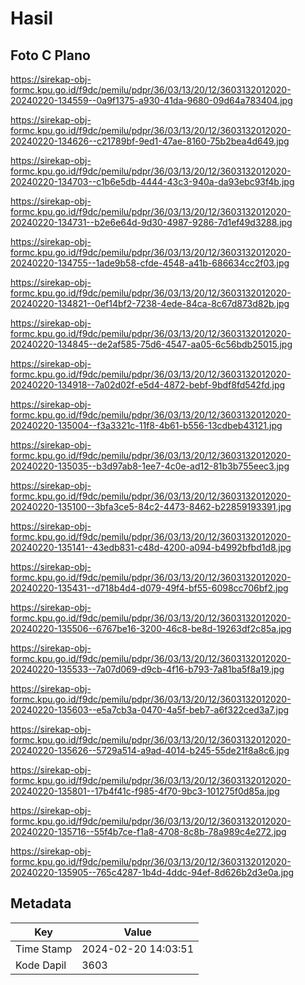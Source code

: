 # Hasil

## Foto C Plano

https://sirekap-obj-formc.kpu.go.id/f9dc/pemilu/pdpr/36/03/13/20/12/3603132012020-20240220-134559--0a9f1375-a930-41da-9680-09d64a783404.jpg

https://sirekap-obj-formc.kpu.go.id/f9dc/pemilu/pdpr/36/03/13/20/12/3603132012020-20240220-134626--c21789bf-9ed1-47ae-8160-75b2bea4d649.jpg

https://sirekap-obj-formc.kpu.go.id/f9dc/pemilu/pdpr/36/03/13/20/12/3603132012020-20240220-134703--c1b6e5db-4444-43c3-940a-da93ebc93f4b.jpg

https://sirekap-obj-formc.kpu.go.id/f9dc/pemilu/pdpr/36/03/13/20/12/3603132012020-20240220-134731--b2e6e64d-9d30-4987-9286-7d1ef49d3288.jpg

https://sirekap-obj-formc.kpu.go.id/f9dc/pemilu/pdpr/36/03/13/20/12/3603132012020-20240220-134755--1ade9b58-cfde-4548-a41b-686634cc2f03.jpg

https://sirekap-obj-formc.kpu.go.id/f9dc/pemilu/pdpr/36/03/13/20/12/3603132012020-20240220-134821--0ef14bf2-7238-4ede-84ca-8c67d873d82b.jpg

https://sirekap-obj-formc.kpu.go.id/f9dc/pemilu/pdpr/36/03/13/20/12/3603132012020-20240220-134845--de2af585-75d6-4547-aa05-6c56bdb25015.jpg

https://sirekap-obj-formc.kpu.go.id/f9dc/pemilu/pdpr/36/03/13/20/12/3603132012020-20240220-134918--7a02d02f-e5d4-4872-bebf-9bdf8fd542fd.jpg

https://sirekap-obj-formc.kpu.go.id/f9dc/pemilu/pdpr/36/03/13/20/12/3603132012020-20240220-135004--f3a3321c-11f8-4b61-b556-13cdbeb43121.jpg

https://sirekap-obj-formc.kpu.go.id/f9dc/pemilu/pdpr/36/03/13/20/12/3603132012020-20240220-135035--b3d97ab8-1ee7-4c0e-ad12-81b3b755eec3.jpg

https://sirekap-obj-formc.kpu.go.id/f9dc/pemilu/pdpr/36/03/13/20/12/3603132012020-20240220-135100--3bfa3ce5-84c2-4473-8462-b22859193391.jpg

https://sirekap-obj-formc.kpu.go.id/f9dc/pemilu/pdpr/36/03/13/20/12/3603132012020-20240220-135141--43edb831-c48d-4200-a094-b4992bfbd1d8.jpg

https://sirekap-obj-formc.kpu.go.id/f9dc/pemilu/pdpr/36/03/13/20/12/3603132012020-20240220-135431--d718b4d4-d079-49f4-bf55-6098cc706bf2.jpg

https://sirekap-obj-formc.kpu.go.id/f9dc/pemilu/pdpr/36/03/13/20/12/3603132012020-20240220-135506--6767be16-3200-46c8-be8d-19263df2c85a.jpg

https://sirekap-obj-formc.kpu.go.id/f9dc/pemilu/pdpr/36/03/13/20/12/3603132012020-20240220-135533--7a07d069-d9cb-4f16-b793-7a81ba5f8a19.jpg

https://sirekap-obj-formc.kpu.go.id/f9dc/pemilu/pdpr/36/03/13/20/12/3603132012020-20240220-135603--e5a7cb3a-0470-4a5f-beb7-a6f322ced3a7.jpg

https://sirekap-obj-formc.kpu.go.id/f9dc/pemilu/pdpr/36/03/13/20/12/3603132012020-20240220-135626--5729a514-a9ad-4014-b245-55de21f8a8c6.jpg

https://sirekap-obj-formc.kpu.go.id/f9dc/pemilu/pdpr/36/03/13/20/12/3603132012020-20240220-135801--17b4f41c-f985-4f70-9bc3-101275f0d85a.jpg

https://sirekap-obj-formc.kpu.go.id/f9dc/pemilu/pdpr/36/03/13/20/12/3603132012020-20240220-135716--55f4b7ce-f1a8-4708-8c8b-78a989c4e272.jpg

https://sirekap-obj-formc.kpu.go.id/f9dc/pemilu/pdpr/36/03/13/20/12/3603132012020-20240220-135905--765c4287-1b4d-4ddc-94ef-8d626b2d3e0a.jpg


## Metadata

| Key        | Value               |
| ---------- | ------------------- |
| Time Stamp | 2024-02-20 14:03:51 |
| Kode Dapil | 3603                |



